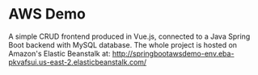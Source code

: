 # AWS Demo
A simple CRUD frontend produced in Vue.js, connected to a Java Spring Boot backend with MySQL database. The whole project is hosted on Amazon's Elastic Beanstalk at: 
http://springbootawsdemo-env.eba-pkvafsui.us-east-2.elasticbeanstalk.com/
